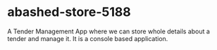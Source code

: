 # abashed-store-5188
A Tender Management App where we can store whole details about a tender and manage it.
It is a console based application.
